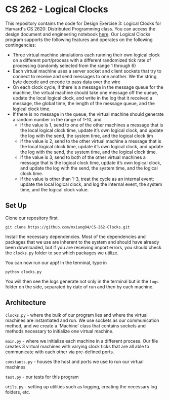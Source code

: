 # CS 262 - Logical Clocks

This repository contains the code for Design Exercise 3: Logical Clocks for Harvard's CS 2620: Distributed Programming class. You can access the design document and engineering notebook [here](https://docs.google.com/document/d/1vJeS7PuXCz1lkp-FrzXvrbb7IFf1vcbZgZWthI5IdKU/edit?usp=sharing). Our Logical Clocks program supports the following features and operates on the following contingencies:

- Three virtual machine simulations each running their own logical clock on a different port/process with a different randomized tick rate of processing (randomly selected from the range 1 through 6)
- Each virtual machine uses a server socket and client sockets that try to connect to receive and send messages to one another. We the string byte decode and encode to pass data over the wire
- On each clock cycle, if there is a message in the message queue for the machine, the virtual machine should take one message off the queue, update the local logical clock, and write in the log that it received a message, the global time, the length of the message queue, and the logical clock time.
- If there is no message in the queue, the virtual machine should generate a random number in the range of 1-10, and
  - if the value is 1, send to one of the other machines a message that is the local logical clock time, update it’s own logical clock, and update the log with the send, the system time, and the logical clock tim
  - if the value is 2, send to the other virtual machine a message that is the local logical clock time, update it’s own logical clock, and update the log with the send, the system time, and the logical clock time.
  - if the value is 3, send to both of the other virtual machines a message that is the logical clock time, update it’s own logical clock, and update the log with the send, the system time, and the logical clock time.
  - if the value is other than 1-3, treat the cycle as an internal event; update the local logical clock, and log the internal event, the system time, and the logical clock value.

## Set Up

Clone our repository first

```
git clone https://github.com/mxiang04/CS-262-Clocks.git
```

Install the necessary dependencies. Most of the dependencies and packages that we use are inherent to the system and should have already been downloaded, but if you are receiving import errors, you should check the `clocks.py` folder to see which packages we utilize.

You can now run our app! In the terminal, type in

```
python clocks.py
```

You will then see the logs generate not only in the terminal but in the `logs` folder on the side, separated by date of run and then by each machine.

## Architecture

`clocks.py` - where the bulk of our program lies and where the virtual machines are instantiated and run. We use sockets as our communication method, and we create a 'Machine' class that contains sockets and methods necessary to initialize one virtual machine.

`main.py` - where we initialize each machine in a different process. Our file creates 3 virtual machines with varying clock ticks that are all able to communicate with each other via pre-defined ports.

`constants.py` - houses the host and ports we use to run our virtual machines

`test.py` - our tests for this program

`utils.py` - setting up utilities such as logging, creating the necessary log folders, etc.
